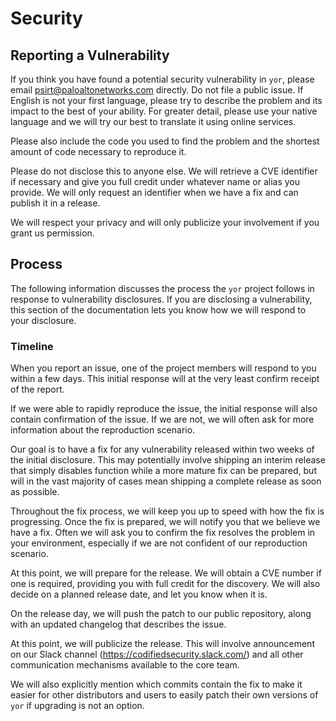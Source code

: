 # Security

## Reporting a Vulnerability

If you think you have found a potential security vulnerability in `yor`,
please email psirt@paloaltonetworks.com directly. Do not file a public issue. If
English is not your first language, please try to describe the problem
and its impact to the best of your ability. For greater detail, please
use your native language and we will try our best to translate it using
online services.

Please also include the code you used to find the problem and the
shortest amount of code necessary to reproduce it.

Please do not disclose this to anyone else. We will retrieve a CVE
identifier if necessary and give you full credit under whatever name or
alias you provide. We will only request an identifier when we have a fix
and can publish it in a release.

We will respect your privacy and will only publicize your involvement if
you grant us permission.

## Process

The following information discusses the process the `yor` project
follows in response to vulnerability disclosures. If you are disclosing
a vulnerability, this section of the documentation lets you know how we
will respond to your disclosure.

### Timeline

When you report an issue, one of the project members will respond to you
within a few days. This initial response will at the very least confirm
receipt of the report.

If we were able to rapidly reproduce the issue, the initial response
will also contain confirmation of the issue. If we are not, we will
often ask for more information about the reproduction scenario.

Our goal is to have a fix for any vulnerability released within two
weeks of the initial disclosure. This may potentially involve shipping
an interim release that simply disables function while a more mature fix
can be prepared, but will in the vast majority of cases mean shipping a
complete release as soon as possible.

Throughout the fix process, we will keep you up to speed with how the fix
is progressing. Once the fix is prepared, we will notify you that we
believe we have a fix. Often we will ask you to confirm the fix resolves
the problem in your environment, especially if we are not confident of
our reproduction scenario.

At this point, we will prepare for the release. We will obtain a CVE
number if one is required, providing you with full credit for the
discovery. We will also decide on a planned release date, and let you
know when it is.

On the release day, we will push the patch to our public repository, along
with an updated changelog that describes the issue.

At this point, we will publicize the release. This will involve
announcement on our Slack channel (https://codifiedsecurity.slack.com/)
and all other communication mechanisms available to the core team.

We will also explicitly mention which commits contain the fix to make it
easier for other distributors and users to easily patch their own
versions of `yor` if upgrading is not an option.
